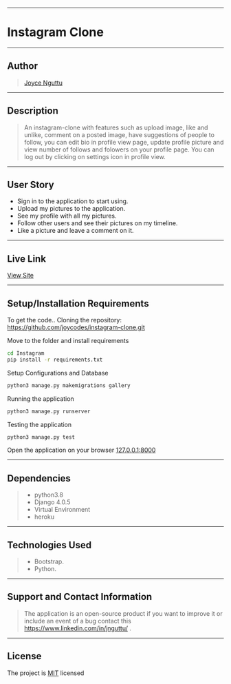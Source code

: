 ***

# Instagram Clone


---

## Author
> [Joyce Nguttu](https://github.com/joycodes)
***

## Description
>An instagram-clone with features such as upload image, like and unlike, comment on a posted image, have suggestions of people to follow, you can edit bio in profile view page, update profile picture and view number of follows and folowers on your profile page. You can log out by clicking on settings icon in profile view.
---

## User Story  
  
* Sign in to the application to start using.
* Upload my pictures to the application.
* See my profile with all my pictures.
* Follow other users and see their pictures on my timeline.
* Like a picture and leave a comment on it.  

---

## Live Link
[View Site](https://.herokuapp.com/)

***

## Setup/Installation Requirements
To get the code..
Cloning the repository:
 https://github.com/joycodes/instagram-clone.git
  
Move to the folder and install requirements
  ```bash
  cd Instagram
  pip install -r requirements.txt
  ```
Setup Configurations and  Database
  ```bash 
  python3 manage.py makemigrations gallery 
  ``` 
Running the application
  ```bash
  python3 manage.py runserver
  ```
  
Testing the application
  ```bash
  python3 manage.py test
  ```
Open the application on your browser 
[127.0.0.1:8000](http://127.0.0.1:8000/)

---

## Dependencies
>* python3.8
>* Django 4.0.5
>* Virtual Environment
>* heroku
***
## Technologies Used
>* Bootstrap.
>* Python.
 
---

## Support and Contact Information
> The application is an open-source product if you  want to improve it or include an event of a bug  contact this
> https://www.linkedin.com/in/jnguttu/ .
***
## License
The project is [MIT](LICENSE) licensed 